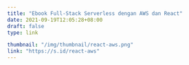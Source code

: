 ```yaml
---
title: "Ebook Full-Stack Serverless dengan AWS dan React"
date: 2021-09-19T12:05:28+08:00
draft: false
type: link

thumbnail: "/img/thumbnail/react-aws.png"
link: "https://s.id/react-aws"
---
```

